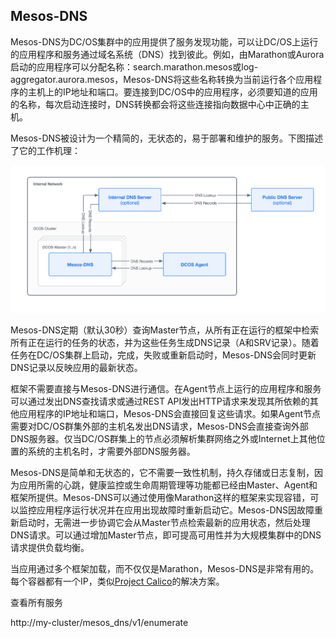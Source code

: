 ## Mesos-DNS

Mesos-DNS为DC\/OS集群中的应用提供了服务发现功能，可以让DC\/OS上运行的应用程序和服务通过域名系统（DNS）找到彼此。例如，由Marathon或Aurora启动的应用程序可以分配名称：search.marathon.mesos或log-aggregator.aurora.mesos，Mesos-DNS将这些名称转换为当前运行各个应用程序的主机上的IP地址和端口。要连接到DC\/OS中的应用程序，必须要知道的应用的名称，每次启动连接时，DNS转换都会将这些连接指向数据中心中正确的主机。

Mesos-DNS被设计为一个精简的，无状态的，易于部署和维护的服务。下图描述了它的工作机理：

![](/assets/mesos-dns-architecture-dcos.png)

Mesos-DNS定期（默认30秒）查询Master节点，从所有正在运行的框架中检索所有正在运行的任务的状态，并为这些任务生成DNS记录（A和SRV记录）。随着任务在DC\/OS集群上启动，完成，失败或重新启动时，Mesos-DNS会同时更新DNS记录以反映应用的最新状态。

框架不需要直接与Mesos-DNS进行通信。在Agent节点上运行的应用程序和服务可以通过发出DNS查找请求或通过REST API发出HTTP请求来发现其所依赖的其他应用程序的IP地址和端口，Mesos-DNS会直接回复这些请求。如果Agent节点需要对DC\/OS群集外部的主机名发出DNS请求，Mesos-DNS会直接查询外部DNS服务器。仅当DC\/OS群集上的节点必须解析集群网络之外或Internet上其他位置的系统的主机名时，才需要外部DNS服务器。

Mesos-DNS是简单和无状态的，它不需要一致性机制，持久存储或日志复制，因为应用所需的心跳，健康监控或生命周期管理等功能都已经由Master、Agent和框架所提供。Mesos-DNS可以通过使用像Marathon这样的框架来实现容错，可以监控应用程序运行状况并在应用出现故障时重新启动它。Mesos-DNS因故障重新启动时，无需进一步协调它会从Master节点检索最新的应用状态，然后处理DNS请求。可以通过增加Master节点，即可提高可用性并为大规模集群中的DNS请求提供负载均衡。

当应用通过多个框架加载，而不仅仅是Marathon，Mesos-DNS是非常有用的。每个容器都有一个IP，类似[Project Calico](https://www.projectcalico.org/)的解决方案。

查看所有服务

http:\/\/my-cluster\/mesos\_dns\/v1\/enumerate

